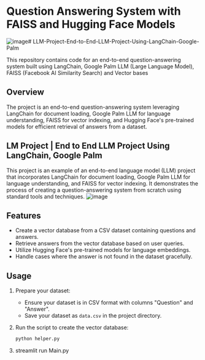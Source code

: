 # Question Answering System with FAISS and Hugging Face Models


![image](https://github.com/Neerajjv/LLM-Project-End-to-End-LLM-Project-Using-LangChain-Google-Palm/assets/154986859/3eb1d776-d902-43c7-b79a-c3be744337f9)# LLM-Project-End-to-End-LLM-Project-Using-LangChain-Google-Palm

This repository contains code for an end-to-end question-answering system built using LangChain, Google Palm LLM (Large Language Model), FAISS (Facebook AI Similarity Search) and Vector bases

## Overview

The project is an end-to-end question-answering system leveraging LangChain for document loading, Google Palm LLM for language understanding, FAISS for vector indexing, and Hugging Face's pre-trained models for efficient retrieval of answers from a dataset.

## LM Project | End to End LLM Project Using LangChain, Google Palm

This project is an example of an end-to-end language model (LLM) project that incorporates LangChain for document loading, Google Palm LLM for language understanding, and FAISS for vector indexing. It demonstrates the process of creating a question-answering system from scratch using standard tools and techniques.
![image](https://github.com/Neerajjv/LLM-Project-End-to-End-LLM-Project-Using-LangChain-Google-Palm/assets/154986859/770968fb-9d82-4b83-9289-f27af1766b3f)


## Features

- Create a vector database from a CSV dataset containing questions and answers.
- Retrieve answers from the vector database based on user queries.
- Utilize Hugging Face's pre-trained models for language embeddings.
- Handle cases where the answer is not found in the dataset gracefully.

## Usage

1. Prepare your dataset:
   - Ensure your dataset is in CSV format with columns "Question" and "Answer".
   - Save your dataset as `data.csv` in the project directory.

2. Run the script to create the vector database:
   ```bash
   python helper.py
3. streamlit run Main.py
